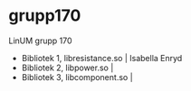 # grupp170
LinUM grupp 170

- Bibliotek 1, libresistance.so   | Isabella Enryd
- Bibliotek 2, libpower.so        |
- Bibliotek 3, libcomponent.so    |
